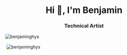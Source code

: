 <h1 align="center">Hi 👋, I'm Benjamin</h1>
<h3 align="center">Technical Artist</h3>

<p align="left"> <img src="https://komarev.com/ghpvc/?username=benjaminghys&label=Profile%20views&color=0e75b6&style=flat" alt="benjaminghys" /> </p>

<p>&nbsp;<img align="center" src="https://github-readme-stats.vercel.app/api?username=benjaminghys&show_icons=true&locale=en" alt="benjaminghys" /></p>
